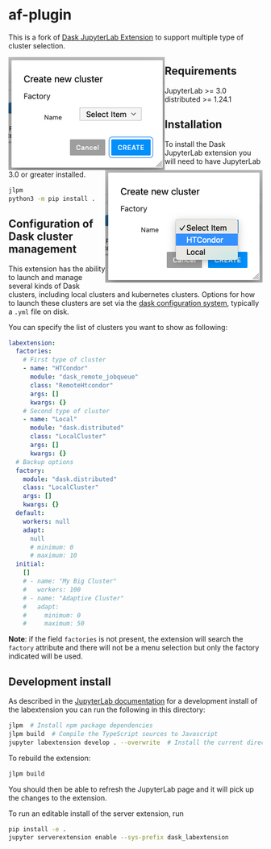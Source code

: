 # af-plugin

This is a fork of [Dask JupyterLab Extension](https://github.com/dask/dask-labextension) to support multiple type of cluster selection.

<img align="left" src="dask_newcluster.png">
<img align="right" src="dask_newcluster_choice.png">

## Requirements

JupyterLab >= 3.0
distributed >= 1.24.1

## Installation

To install the Dask JupyterLab extension you will need to have JupyterLab 3.0 or greater installed.

```bash
jlpm
python3 -m pip install .
```

## Configuration of Dask cluster management

This extension has the ability to launch and manage several kinds of Dask clusters,
including local clusters and kubernetes clusters.
Options for how to launch these clusters are set via the
[dask configuration system](http://docs.dask.org/en/latest/configuration.html#configuration),
typically a `.yml` file on disk.

You can specify the list of clusters you want to show as following:

```yaml
labextension:
  factories:
    # First type of cluster
    - name: "HTCondor"
      module: "dask_remote_jobqueue"
      class: "RemoteHtcondor"
      args: []
      kwargs: {}
    # Second type of cluster
    - name: "Local"
      module: "dask.distributed"
      class: "LocalCluster"
      args: []
      kwargs: {}
  # Backup options
  factory:
    module: "dask.distributed"
    class: "LocalCluster"
    args: []
    kwargs: {}
  default:
    workers: null
    adapt:
      null
      # minimum: 0
      # maximum: 10
  initial:
    []
    # - name: "My Big Cluster"
    #   workers: 100
    # - name: "Adaptive Cluster"
    #   adapt:
    #     minimum: 0
    #     maximum: 50
```

**Note**: if the field `factories` is not present, the extension will search the `factory` attribute and there will not be a menu selection but only the factory indicated will be used.
## Development install

As described in the [JupyterLab documentation](https://jupyterlab.readthedocs.io/en/stable/extension/extension_dev.html#developing-a-prebuilt-extension)
for a development install of the labextension you can run the following in this directory:

```bash
jlpm  # Install npm package dependencies
jlpm build  # Compile the TypeScript sources to Javascript
jupyter labextension develop . --overwrite  # Install the current directory as an extension
```

To rebuild the extension:

```bash
jlpm build
```

You should then be able to refresh the JupyterLab page
and it will pick up the changes to the extension.

To run an editable install of the server extension, run

```bash
pip install -e .
jupyter serverextension enable --sys-prefix dask_labextension
```
